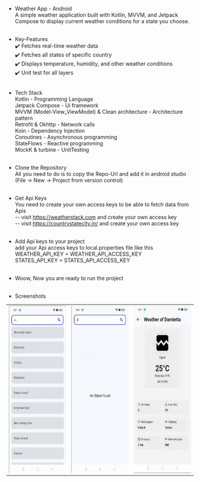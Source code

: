 - Weather App - Android<br>
  A simple weather application built with Kotlin, MVVM, and Jetpack Compose to display current weather conditions for a state you choose.<br><br>


- Key-Features<br>
  ✔️ Fetches real-time weather data<br>
  ✔️ Fetches all states of specific country<br>
  ✔️ Displays temperature, humidity, and other weather conditions<br>
  ✔️ Unit test for all layers<br><br>


- Tech Stack<br>
  Kotlin - Programming Language<br>
  Jetpack Compose - Ui framework<br>
  MVVM (Model-View_ViewModel) & Clean architecture - Architecture pattern<br>
  Retrofit & Okhttp - Network calls<br>
  Koin - Dependency Injection<br>
  Coroutines - Asynchronous programming<br>
  StateFlows - Reactive programming<br>
  MockK & turbine - UnitTesting<br><br>


- Clone the Repository<br>
  All you need to do is to copy the Repo-Url and add it in android studio (File -> New -> Project from version control)<br><br>


- Get Api Keys<br>
  You need to create your own access keys to be able to fetch data from Apis<br>
  -- visit https://weatherstack.com and create your own access key<br>
  -- visit https://countrystatecity.in/ and create your own access key<br><br>

- Add Api keys to your project<br>
  add your Api access keys to local.properties file like this<br>
  WEATHER_API_KEY = WEATHER_API_ACCESS_KEY<br>
  STATES_API_KEY = STATES_API_ACCESS_KEY<br><br>

- Woow, Now you are ready to run the project<br><br>

- Screenshots<br>

<table>
  <tr>
    <td><img src="https://github.com/shady-byte/Weather-App/blob/14c99d2c9e9ac295386b7c3573426f922cbcfc8e/Screenshot%202025-03-04%20151752.png" width=223 height=450></td>
    <td><img src="https://github.com/shady-byte/Weather-App/blob/c0a037e16042632bfac3c79b4bc2c540c2b1b62d/Screenshot%202025-03-04%20151855.png" width=223 height=450></td>
    <td><img src="https://github.com/shady-byte/Weather-App/blob/c0a037e16042632bfac3c79b4bc2c540c2b1b62d/Screenshot%202025-03-04%20152114.png" width=223 height=450></td>
  </tr>
 </table>

  
